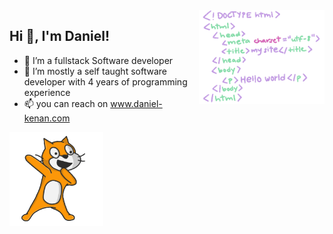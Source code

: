 <img src="code.gif" style="width:auto;height:150px; " align="right" />

## **Hi 👋, I'm Daniel!**

- 👀 I’m a fullstack Software developer
- 🌱 I’m mostly a self taught software developer with 4 years of programming experience
- 📫 you can reach on www.daniel-kenan.com

<!---
Im a highly enthusiatic individual with great problem solving skills
--->

<img src="cat.gif" style="width:auto;height:150px" />
